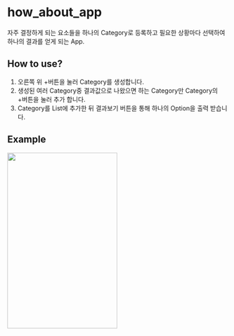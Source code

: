 # how_about_app
자주 결정하게 되는 요소들을 하나의 Category로 등록하고 필요한 상황마다 선택하여 하나의 결과를 얻게 되는 App.

## How to use?
 1. 오른쪽 위 +버튼을 눌러 Category를 생성합니다.
 2. 생성된 여러 Category중 결과값으로 나왔으면 하는 Category만 Category의 +버튼을 눌러 추가 합니다.
 3. Category를 List에 추가한 뒤 결과보기 버튼을 통해 하나의 Option을 출력 받습니다.
 
## Example
<img src="https://user-images.githubusercontent.com/65265805/86523467-dcb6ba00-bea7-11ea-922a-7ee8bc62e6e3.gif" height = "400" width = "250">

